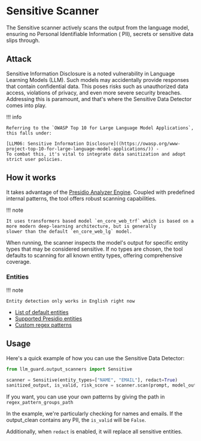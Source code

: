 # Sensitive Scanner

The Sensitive scanner actively scans the output from the language model, ensuring no Personal Identifiable Information (
PII), secrets or sensitive data slips through.

## Attack

Sensitive Information Disclosure is a noted vulnerability in Language Learning Models (LLM). Such models may
accidentally provide responses that contain confidential data. This poses risks such as unauthorized data access,
violations of privacy, and even more severe security breaches. Addressing this is paramount, and that's where the
Sensitive Data Detector comes into play.

!!! info

    Referring to the `OWASP Top 10 for Large Language Model Applications`, this falls under:

    [LLM06: Sensitive Information Disclosure]((https://owasp.org/www-project-top-10-for-large-language-model-applications/)) -
    To combat this, it's vital to integrate data sanitization and adopt strict user policies.

## How it works

It takes advantage of the [Presidio Analyzer Engine](https://github.com/microsoft/presidio/). Coupled
with predefined internal patterns, the tool offers robust scanning capabilities.

!!! note

    It uses transformers based model `en_core_web_trf` which is based on a more modern deep-learning architecture, but is generally
    slower than the default `en_core_web_lg` model.

When running, the scanner inspects the model's output for specific entity types that may be considered sensitive. If no
types are chosen, the tool defaults to scanning for all known entity types, offering comprehensive coverage.

### Entities

!!! note

    Entity detection only works in English right now

- [List of default entities](https://github.com/laiyer-ai/llm-guard/blob/main/llm_guard/input_scanners/anonymize.py#L26-L40)
- [Supported Presidio entities](https://microsoft.github.io/presidio/supported_entities/#list-of-supported-entities)
- [Custom regex patterns](https://github.com/laiyer-ai/llm-guard/blob/main/llm_guard/resources/sensisitive_patterns.json)

## Usage

Here's a quick example of how you can use the Sensitive Data Detector:

```python
from llm_guard.output_scanners import Sensitive

scanner = Sensitive(entity_types=["NAME", "EMAIL"], redact=True)
sanitized_output, is_valid, risk_score = scanner.scan(prompt, model_output)
```

If you want, you can use your own patterns by giving the path in `regex_pattern_groups_path`

In the example, we're particularly checking for names and emails. If the output_clean contains any PII, the `is_valid`
will be `False`.

Additionally, when `redact` is enabled, it will replace all sensitive entities.
